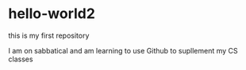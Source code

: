 # hello-world2
this is my first repository

I am on sabbatical and am learning to use Github to supllement my CS classes
